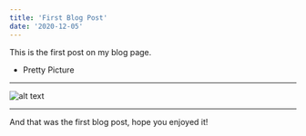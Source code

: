 ```yaml
---
title: 'First Blog Post'
date: '2020-12-05'
---
```


This is the first post on my blog page.

- Pretty Picture

---

![alt text](https://images.unsplash.com/photo-1522124624696-7ea32eb9592c?ixid=MXwxMjA3fDB8MHxwaG90by1wYWdlfHx8fGVufDB8fHw%3D&ixlib=rb-1.2.1&auto=format&fit)

---

And that was the first blog post, hope you enjoyed it!
